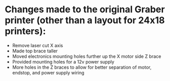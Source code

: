 # Changes made to the original Graber printer (other than a layout for 24x18 printers):

* Remove laser cut X axis
* Made top brace taller
* Moved electronics mounting holes further up the X motor side Z brace
* Provided mounting holes for a 12v power supply
* More holes in the Z braces to allow for better separation of motor, endstop, and power supply wiring
